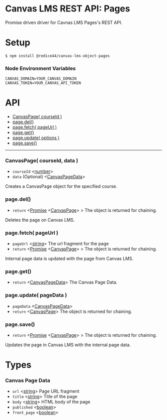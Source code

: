 # Canvas LMS REST API: Pages

Promise driven driver for Cavnas LMS Pages's REST API.

# Setup

```
$ npm install @redice44/canvas-lms-object-pages
```

### Node Environment Variables

```
CANVAS_DOMAIN=YOUR_CANVAS_DOMAIN
CANVAS_TOKEN=YOUR_CANVAS_API_TOKEN
```

# API
- [CanvasPage( courseId )](#canvaspage-courseid-data-)
- [page.del()](#page-del-)
- [page.fetch( pageUrl )](#page-fetch-pageurl-)
- [page.get()](#page-get-)
- [page.update( options )](#page-update-pagedata-)
- [page.save()](#page-save-)

---

### CanvasPage( courseId, data )

- `courseId` <[number]>
- `data` (Optional) <[CanvasPageData]>

Creates a CanvasPage object for the specified course.

### page.del()

- `return` <[Promise] <[CanvasPage]> > The object is returned for chaining.

Deletes the page on Canvas LMS.

### page.fetch( pageUrl )

- `pageUrl` <[string]> The url fragment for the page
- `return` <[Promise] <[CanvasPage]> > The object is returned for chaining.

Internal page data is updated with the page from Canvas LMS.

### page.get()

- `return` <[CanvasPageData]> The Canvas Page Data.

### page.update( pageData )

- `pageData` <[CanvasPageData]>
- `return` <[CanvasPage]> The object is returned for chaining.

### page.save()

- `return` <[Promise] <[CanvasPage]> > The object is returned for chaining.

Updates the page in Canvas LMS with the internal page data.

# Types

### Canvas Page Data

- `url` <[string]> Page URL fragment
- `title` <[string]> Title of the page
- `body` <[string]> HTML body of the page
- `published` <[boolean]>
- `front_page` <[boolean]>

[Array]: https://developer.mozilla.org/en-US/docs/Web/JavaScript/Reference/Global_Objects/Array "Array"
[boolean]: https://developer.mozilla.org/en-US/docs/Web/JavaScript/Data_structures#Boolean_type "Boolean"
[CanvasPage]: #api "Canvas Page"
[CanvasPageData]: #canvas-page-data "Canvas Page Data"
[number]: https://developer.mozilla.org/en-US/docs/Web/JavaScript/Data_structures#Number_type "Number"
[Object]: https://developer.mozilla.org/en-US/docs/Web/JavaScript/Reference/Global_Objects/Object "Object"
[Promise]: https://developer.mozilla.org/en-US/docs/Web/JavaScript/Reference/Global_Objects/Promise "Promise"
[string]: https://developer.mozilla.org/en-US/docs/Web/JavaScript/Data_structures#String_type "String"